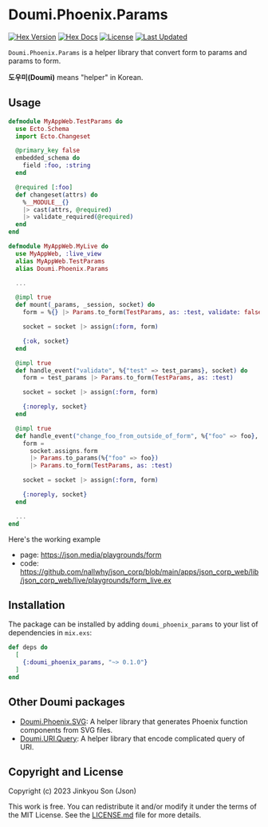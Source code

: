 # Doumi.Phoenix.Params

[![Hex Version](https://img.shields.io/hexpm/v/doumi_phoenix_params.svg)](https://hex.pm/packages/doumi_phoenix_params)
[![Hex Docs](https://img.shields.io/badge/hex-docs-lightgreen.svg)](https://hexdocs.pm/doumi_phoenix_params/)
[![License](https://img.shields.io/hexpm/l/doumi_phoenix_params.svg)](https://github.com/nallwhy/doumi_phoenix_params/blob/master/LICENSE.md)
[![Last Updated](https://img.shields.io/github/last-commit/nallwhy/doumi_phoenix_params.svg)](https://github.com/nallwhy/doumi_phoenix_params/commits/main)

<!-- MDOC !-->

`Doumi.Phoenix.Params` is a helper library that convert form to params and params to form.

**도우미(Doumi)** means "helper" in Korean.

## Usage

```elixir
defmodule MyAppWeb.TestParams do
  use Ecto.Schema
  import Ecto.Changeset

  @primary_key false
  embedded_schema do
    field :foo, :string
  end

  @required [:foo]
  def changeset(attrs) do
    %__MODULE__{}
    |> cast(attrs, @required)
    |> validate_required(@required)
  end
end

defmodule MyAppWeb.MyLive do
  use MyAppWeb, :live_view
  alias MyAppWeb.TestParams
  alias Doumi.Phoenix.Params

  ...

  @impl true
  def mount(_params, _session, socket) do
    form = %{} |> Params.to_form(TestParams, as: :test, validate: false)

    socket = socket |> assign(:form, form)

    {:ok, socket}
  end

  @impl true
  def handle_event("validate", %{"test" => test_params}, socket) do
    form = test_params |> Params.to_form(TestParams, as: :test)

    socket = socket |> assign(:form, form)

    {:noreply, socket}
  end

  @impl true
  def handle_event("change_foo_from_outside_of_form", %{"foo" => foo}, socket) do
    form =
      socket.assigns.form
      |> Params.to_params(%{"foo" => foo})
      |> Params.to_form(TestParams, as: :test)

    socket = socket |> assign(:form, form)

    {:noreply, socket}
  end

  ...
end
```

Here's the working example

- page: https://json.media/playgrounds/form
- code: https://github.com/nallwhy/json_corp/blob/main/apps/json_corp_web/lib/json_corp_web/live/playgrounds/form_live.ex

## Installation

The package can be installed by adding `doumi_phoenix_params` to your list of dependencies in `mix.exs`:

```elixir
def deps do
  [
    {:doumi_phoenix_params, "~> 0.1.0"}
  ]
end
```

<!-- MDOC !-->

## Other Doumi packages

- [Doumi.Phoenix.SVG](https://github.com/nallwhy/doumi_phoenix_svg): A helper library that generates Phoenix function components from SVG files.
- [Doumi.URI.Query](https://github.com/nallwhy/doumi_uri_query): A helper library that encode complicated query of URI.

## Copyright and License

Copyright (c) 2023 Jinkyou Son (Json)

This work is free. You can redistribute it and/or modify it under the
terms of the MIT License. See the [LICENSE.md](./LICENSE.md) file for more details.
